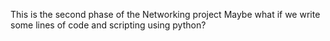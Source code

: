 This is the second phase of the Networking project
Maybe what if we write some lines of code and scripting using python?
